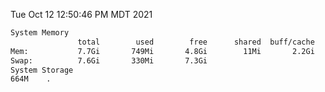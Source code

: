 Tue Oct 12 12:50:46 PM MDT 2021
```bash
System Memory
               total        used        free      shared  buff/cache   available
Mem:           7.7Gi       749Mi       4.8Gi        11Mi       2.2Gi       6.6Gi
Swap:          7.6Gi       330Mi       7.3Gi
System Storage
664M	.
```
